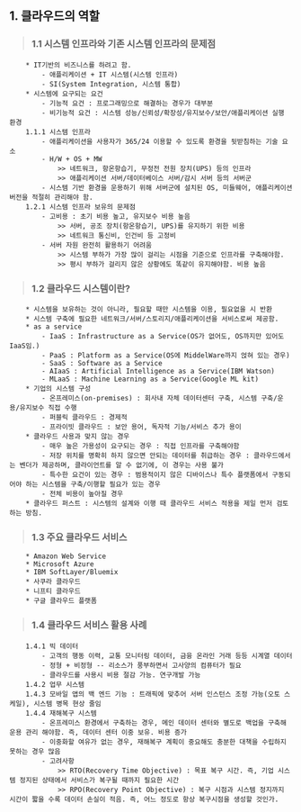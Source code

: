 ##  1. 클라우드의 역할
>###    1.1 시스템 인프라와 기존 시스템 인프라의 문제점
        * IT기반의 비즈니스를 하려고 함.
            - 애플리케이션 + IT 시스템(시스템 인프라)
            - SI(System Integration, 시스템 통합)
        * 시스템에 요구되는 요건
            - 기능적 요건 : 프로그래밍으로 해결하는 경우가 대부분
            - 비기능적 요건 : 시스템 성능/신뢰성/확장성/유지보수/보안/애플리케이션 실행 환경
        1.1.1 시스템 인프라
            - 애플리케이션을 사용자가 365/24 이용할 수 있도록 환경을 뒷받침하는 기술 요소
            - H/W + OS + MW
                >> 네트워크, 항온항습기, 무정전 전원 장치(UPS) 등의 인프라
                >> 애플리케이션 서버/데이터베이스 서버/감시 서버 등의 서버군
            - 시스템 기반 환경을 운용하기 위해 서버군에 설치된 OS, 미들웨어, 애플리케이션 버전을 적절히 관리해야 함.
        1.2.1 시스템 인프라 보유의 문제점
            - 고비용 : 초기 비용 높고, 유지보수 비용 높음
                >> 서버, 공조 장치(항온항습기, UPS)를 유지하기 위한 비용
                >> 네트워크 통신비, 인건비 등 고정비
            - 서버 자원 완전히 활용하기 어려움
                >> 시스템 부하가 가장 많이 걸리는 시점을 기준으로 인프라를 구축해야함.
                >> 평시 부하가 걸리지 않은 상황에도 똑같이 유지해야함. 비용 높음
>###    1.2 클라우드 시스템이란?
        * 시스템을 보유하는 것이 아니라, 필요할 때만 시스템을 이용, 필요없을 시 반환
        * 시스템 구축에 필요한 네트워크/서버/스토리지/애플리케이션을 서비스로써 제공함.
        * as a service
            - IaaS : Infrastructure as a Service(OS가 없어도, OS까지만 있어도 IaaS임.)
            - PaaS : Platform as a Service(OS에 MiddelWare까지 얹혀 있는 경우)
            - SaaS : Software as a Service
            - AIaaS : Artificial Intelligence as a Service(IBM Watson)
            - MLaaS : Machine Learning as a Service(Google ML kit)
        * 기업의 시스템 구성
            - 온프레미스(on-premises) : 회사내 자체 데이터센터 구축, 시스템 구축/운용/유지보수 직접 수행
            - 퍼블릭 클라우드 : 경제적
            - 프라이빗 클라우드 : 보안 용어, 독자적 기능/서비스 추가 용이
        * 클라우드 사용과 맞지 않는 경우
            - 매우 높은 가용성이 요구되는 경우 : 직접 인프라를 구축해야함
            - 저장 위치를 명확히 하지 않으면 안되는 데이터를 취급하는 경우 : 클라우드에서는 벤더가 제공하며, 클라이언트를 알 수 없기에, 이 경우는 사용 불가
            - 특수한 요건이 있는 경우 : 범용적이지 않은 디바이스나 특수 플랫폼에서 구동되어야 하는 시스템을 구축/이행할 필요가 있는 경우
            - 전체 비용이 높아질 경우
        * 클라우드 퍼스트 : 시스템의 설계와 이행 때 클라우드 서비스 적용을 제일 먼저 검토하는 방침.
>###    1.3 주요 클라우드 서비스
        * Amazon Web Service
        * Microsoft Azure
        * IBM SoftLayer/Bluemix
        * 사쿠라 클라우드
        * 니프티 클라우드
        * 구글 클라우드 플랫폼
>###    1.4 클라우드 서비스 활용 사례
        1.4.1 빅 데이터
            - 고객의 행동 이력, 교통 모니터링 데이터, 금융 온라인 거래 등등 시계열 데이터
            - 정형 + 비정형 -- 리소스가 풍부하면서 고사양의 컴퓨터가 필요
            - 클라우드를 사용시 비용 절감 가능. 연구개발 가능
        1.4.2 업무 시스템
        1.4.3 모바일 앱의 백 엔드 기능 : 트래픽에 맞추어 서버 인스턴스 조정 가능(오토 스케일), 시스템 병목 현상 줄임
        1.4.4 재해복구 시스템
            - 온프레미스 환경에서 구축하는 경우, 메인 데이터 센터와 별도로 백업을 구축해 운용 관리 해야함. 즉, 데이터 센터 이중 보유. 비용 증가
            - 이중화할 여유가 없는 경우, 재해복구 계획이 중요해도 충분한 대책을 수립하지 못하는 경우 많음
            - 고려사항
                >> RTO(Recovery Time Objective) : 목표 복구 시간. 즉, 기업 시스템 정지된 상태에서 서비스가 복구될 때까지 필요한 시간
                >> RPO(Recovery Point Objective) : 복구 시점과 시스템 정지까지 시간이 짧을 수록 데이터 손실이 적음. 즉, 어느 정도로 항상 복구시점을 생성할 것인가.
                
                    